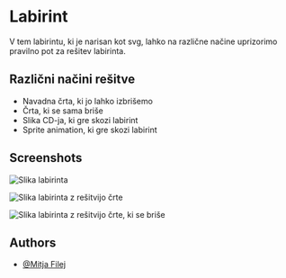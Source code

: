 
# Labirint

V tem labirintu, ki je narisan kot svg, lahko na različne načine uprizorimo pravilno pot za rešitev labirinta.


## Različni načini rešitve

- Navadna črta, ki jo lahko izbrišemo
- Črta, ki se sama briše
- Slika CD-ja, ki gre skozi labirint
- Sprite animation, ki gre skozi labirint


## Screenshots

![Slika labirinta](https://via.placeholder.com/468x300?text=App+Screenshot+Here)

![Slika labirinta z rešitvijo črte](https://via.placeholder.com/468x300?text=App+Screenshot+Here)

![Slika labirinta z rešitvijo črte, ki se briše](https://via.placeholder.com/468x300?text=App+Screenshot+Here)


## Authors

- [@Mitja Filej](https://www.github.com/mit72)

